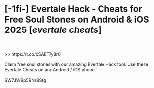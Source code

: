# [-1fi-] Evertale Hack - Cheats for Free Soul Stones on Android & iOS 2025 [*evertale cheats*]
<br>
<br> >> https://t.co/xSAET7y8r0

<br>
<br>Claim free soul stones with our amazing Evertale Hack tool. Use these Evertale Cheats on any Android / iOS phone.
<br>
<br>SW7JWBp5BNr8Stg

